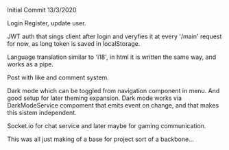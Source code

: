 Initial Commit 13/3/2020
  
Login Register, update user.

JWT auth that sings client after login and veryfies it at every '/main' request for now, as long token is saved in localStorage.

Language translation similar to 'i18', in html it is written the same way, and works as a pipe.

Post with like and comment system.

Dark mode which can be toggled from navigation component in menu. And good setup for later theming expansion.
Dark mode works via DarkModeService compoment that emits event on change, and that makes this sistem independent.


Socket.io for chat service and later maybe for gaming communication.
   
This was all just making of a base for project sort of a backbone...
